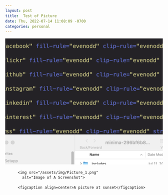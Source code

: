 ```yaml
---
layout: post
title:  Test of Picture
date: Thu, 2022-07-14 11:08:09 -0700
categories: personal
---
```


![Image of A Screenshot](/assets/img/Picture_1.png)
<!-- 
<p align=center>
This is a caption.
</p>

<p>
<img src="/assets/img/Picture_1.png" 
     alt="Image of A Screenshot" 
    />
</p>
 -->

<figure>

	<img src="/assets/img/Picture_1.png" 
      alt="Image of A Screenshot">
      
    <figcaption align=center>A picture at sunset</figcaption>
</figure>